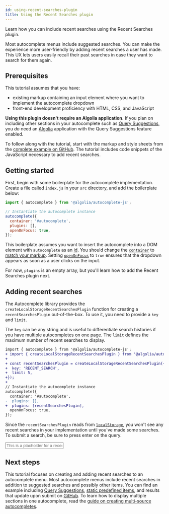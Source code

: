 ```yaml
---
id: using-recent-searches-plugin
title: Using the Recent Searches plugin
---
```


Learn how you can include recent searches using the Recent Searches plugin.

Most autocomplete menus include suggested searches. You can make the experience more user-friendly by adding recent searches a user has made. This UX lets users easily recall their past searches in case they want to search for them again.

## Prerequisites

This tutorial assumes that you have:
- existing markup containing an input element where you want to implement the autocomplete dropdown
- front-end development proficiency with HTML, CSS, and JavaScript

**Using this plugin doesn't require an Algolia application.** If you plan on including other sections in your autocomplete such as [Query Suggestions](using-query-suggestions-plugin), you _do_ need an [Algolia](https://www.algolia.com/) application with the Query Suggestions feature enabled.

To follow along with the tutorial, start with the markup and style sheets from the [complete example on GitHub](https://github.com/algolia/doc-code-samples/tree/autocomplete-v1/Autocomplete/multi-source). The tutorial includes code snippets of the JavaScript necessary to add recent searches.

## Getting started

First, begin with some boilerplate for the autocomplete implementation. Create a file called `index.js` in your `src` directory, and add the boilerplate below:

```js
import { autocomplete } from '@algolia/autocomplete-js';

// Instantiate the autocomplete instance
autocomplete({
  container: '#autocomplete',
  plugins: [],
  openOnFocus: true,
});
```

This boilerplate assumes you want to insert the autocomplete into a DOM element with `autocomplete` as an [id](https://developer.mozilla.org/en-US/docs/Web/HTML/Global_attributes/id). You should change the [`container`](autocomplete-js/#container) to [match your markup](basic-options). Setting [`openOnFocus`](autocomplete-js/#openonfocus) to `true` ensures that the dropdown appears as soon as a user clicks on the input.

For now, `plugins` is an empty array, but you'll learn how to add the Recent Searches plugin next.

## Adding recent searches

The  Autocomplete library provides the `createLocalStorageRecentSearchesPlugin` function for creating a `recentSearchesPlugin`  out-of-the-box. To use it, you need to provide a `key` and `limit`.

The `key` can be any string and is useful to differentiate search histories if you have multiple autocompletes on one page. The `limit` defines the maximum number of recent searches to display.

```diff
import { autocomplete } from '@algolia/autocomplete-js';
+ import { createLocalStorageRecentSearchesPlugin } from '@algolia/autocomplete-plugin-recent-searches';
+
+ const recentSearchesPlugin = createLocalStorageRecentSearchesPlugin({
+  key: 'RECENT_SEARCH',
+  limit: 5,
+});
+
// Instantiate the autocomplete instance
autocomplete({
  container: '#autocomplete',
-  plugins: [],
+  plugins: [recentSearchesPlugin],
  openOnFocus: true,
});
```

Since the `recentSearchesPlugin` reads from [`localStorage`](https://developer.mozilla.org/en-US/docs/Web/API/Window/localStorage), you won't see any recent searches in your implementation until you've made some searches. To submit a search, be sure to press enter on the query.

<input placeholder="This is a placholder for a recent searches autocomplete"></input>

## Next steps

This tutorial focuses on creating and adding recent searches to an autocomplete menu. Most autocomplete menus include recent searches in addition to suggested searches and possibly other items. You can find an example including [Query Suggestions](using-query-suggestions-plugin), [static predefined items](sources#using-static-sources), and results that update upon submit on [GitHub](https://github.com/algolia/doc-code-samples/tree/autocomplete-v1/Autocomplete/multi-source).  To learn how to display multiple sections in one autocomplete, read the [guide on creating multi-source autocompletes](creating-multi-source-autocompletes).

